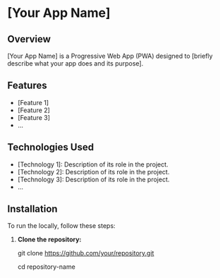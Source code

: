 # [Your App Name]

## Overview

[Your App Name] is a Progressive Web App (PWA) designed to [briefly describe what your app does and its purpose].

## Features

- [Feature 1]
- [Feature 2]
- [Feature 3]
- ...

## Technologies Used

- [Technology 1]: Description of its role in the project.
- [Technology 2]: Description of its role in the project.
- [Technology 3]: Description of its role in the project.
- ...

## Installation

To run the locally, follow these steps:

1. **Clone the repository:**

   git clone https://github.com/your/repository.git
   
   cd repository-name